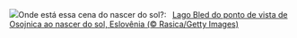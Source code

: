 ![](https://www.bing.com/th?id=OHR.LakeBledSunrise_PT-BR7689736785_UHD.jpg&w=1000)Onde está essa cena do nascer do sol?:&nbsp;&ensp;[Lago Bled do ponto de vista de Osojnica ao nascer do sol, Eslovênia (© Rasica/Getty Images)](https://www.bing.com/th?id=OHR.LakeBledSunrise_PT-BR7689736785_UHD.jpg)
<br><br/>
